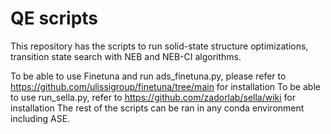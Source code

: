 # QE scripts

This repository has the scripts to run solid-state structure optimizations, 
transition state search with NEB and NEB-CI algorithms.

To be able to use Finetuna and run ads_finetuna.py, please refer to https://github.com/ulissigroup/finetuna/tree/main for installation
To be able to use run_sella.py, refer to https://github.com/zadorlab/sella/wiki for installation
The rest of the scripts can be ran in any conda environment including ASE.
